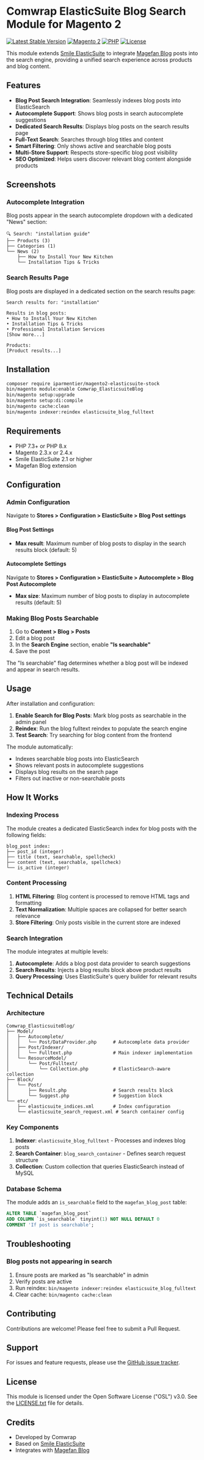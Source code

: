 # Comwrap ElasticSuite Blog Search Module for Magento 2

[![Latest Stable Version](https://img.shields.io/github/v/release/iparmentier/magento2-elasticsuite-stock)](https://github.com/iparmentier/magento2-elasticsuite-stock/releases)
[![Magento 2](https://img.shields.io/badge/Magento-2.3.x|2.4.x-brightgreen.svg)](https://magento.com)
[![PHP](https://img.shields.io/badge/PHP-7.3+-blue.svg)](https://www.php.net)
[![License](https://img.shields.io/badge/License-OSL--3.0-green.svg)](https://opensource.org/licenses/OSL-3.0)

This module extends [Smile ElasticSuite](https://github.com/Smile-SA/elasticsuite) to integrate [Magefan Blog](https://github.com/magefan/module-blog) posts into the search engine, providing a unified search experience across products and blog content.

## Features

- **Blog Post Search Integration**: Seamlessly indexes blog posts into ElasticSearch
- **Autocomplete Support**: Shows blog posts in search autocomplete suggestions
- **Dedicated Search Results**: Displays blog posts on the search results page
- **Full-Text Search**: Searches through blog titles and content
- **Smart Filtering**: Only shows active and searchable blog posts
- **Multi-Store Support**: Respects store-specific blog post visibility
- **SEO Optimized**: Helps users discover relevant blog content alongside products

## Screenshots

### Autocomplete Integration
Blog posts appear in the search autocomplete dropdown with a dedicated "News" section:

```
🔍 Search: "installation guide"
├── Products (3)
├── Categories (1)
└── News (2)
    ├── How to Install Your New Kitchen
    └── Installation Tips & Tricks
```

### Search Results Page
Blog posts are displayed in a dedicated section on the search results page:

```
Search results for: "installation"

Results in blog posts:
• How to Install Your New Kitchen
• Installation Tips & Tricks
• Professional Installation Services
[Show more...]

Products:
[Product results...]
```

## Installation

```bash
composer require iparmentier/magento2-elasticsuite-stock
bin/magento module:enable Comwrap_ElasticsuiteBlog
bin/magento setup:upgrade
bin/magento setup:di:compile
bin/magento cache:clean
bin/magento indexer:reindex elasticsuite_blog_fulltext
```

## Requirements

- PHP 7.3+ or PHP 8.x
- Magento 2.3.x or 2.4.x
- Smile ElasticSuite 2.1 or higher
- Magefan Blog extension

## Configuration

### Admin Configuration

Navigate to **Stores > Configuration > ElasticSuite > Blog Post settings**

#### Blog Post Settings
- **Max result**: Maximum number of blog posts to display in the search results block (default: 5)

#### Autocomplete Settings
Navigate to **Stores > Configuration > ElasticSuite > Autocomplete > Blog Post Autocomplete**
- **Max size**: Maximum number of blog posts to display in autocomplete results (default: 5)

### Making Blog Posts Searchable

1. Go to **Content > Blog > Posts**
2. Edit a blog post
3. In the **Search Engine** section, enable **"Is searchable"**
4. Save the post

The "Is searchable" flag determines whether a blog post will be indexed and appear in search results.

## Usage

After installation and configuration:

1. **Enable Search for Blog Posts**: Mark blog posts as searchable in the admin panel
2. **Reindex**: Run the blog fulltext reindex to populate the search engine
3. **Test Search**: Try searching for blog content from the frontend

The module automatically:
- Indexes searchable blog posts into ElasticSearch
- Shows relevant posts in autocomplete suggestions
- Displays blog results on the search page
- Filters out inactive or non-searchable posts

## How It Works

### Indexing Process

The module creates a dedicated ElasticSearch index for blog posts with the following fields:

```
blog_post index:
├── post_id (integer)
├── title (text, searchable, spellcheck)
├── content (text, searchable, spellcheck)
└── is_active (integer)
```

### Content Processing

1. **HTML Filtering**: Blog content is processed to remove HTML tags and formatting
2. **Text Normalization**: Multiple spaces are collapsed for better search relevance
3. **Store Filtering**: Only posts visible in the current store are indexed

### Search Integration

The module integrates at multiple levels:

1. **Autocomplete**: Adds a blog post data provider to search suggestions
2. **Search Results**: Injects a blog results block above product results
3. **Query Processing**: Uses ElasticSuite's query builder for relevant results

## Technical Details

### Architecture

```
Comwrap_ElasticsuiteBlog/
├── Model/
│   ├── Autocomplete/
│   │   └── Post/DataProvider.php      # Autocomplete data provider
│   ├── Post/Indexer/
│   │   └── Fulltext.php               # Main indexer implementation
│   └── ResourceModel/
│       └── Post/Fulltext/
│           └── Collection.php         # ElasticSearch-aware collection
├── Block/
│   └── Post/
│       ├── Result.php                 # Search results block
│       └── Suggest.php                # Suggestion block
└── etc/
    ├── elasticsuite_indices.xml       # Index configuration
    └── elasticsuite_search_request.xml # Search container config
```

### Key Components

1. **Indexer**: `elasticsuite_blog_fulltext` - Processes and indexes blog posts
2. **Search Container**: `blog_search_container` - Defines search request structure
3. **Collection**: Custom collection that queries ElasticSearch instead of MySQL

### Database Schema

The module adds an `is_searchable` field to the `magefan_blog_post` table:

```sql
ALTER TABLE `magefan_blog_post` 
ADD COLUMN `is_searchable` tinyint(1) NOT NULL DEFAULT 0 
COMMENT 'If post is searchable';
```

## Troubleshooting

### Blog posts not appearing in search

1. Ensure posts are marked as "Is searchable" in admin
2. Verify posts are active
3. Run reindex: `bin/magento indexer:reindex elasticsuite_blog_fulltext`
4. Clear cache: `bin/magento cache:clean`
## Contributing

Contributions are welcome! Please feel free to submit a Pull Request.

## Support

For issues and feature requests, please use the [GitHub issue tracker](https://github.com/iparmentier/magento2-elasticsuite-stock/issues).

## License

This module is licensed under the Open Software License ("OSL") v3.0. See the [LICENSE.txt](LICENSE.txt) file for details.

## Credits

- Developed by Comwrap
- Based on [Smile ElasticSuite](https://github.com/Smile-SA/elasticsuite)
- Integrates with [Magefan Blog](https://github.com/magefan/module-blog)
